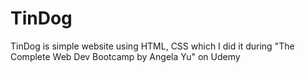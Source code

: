# TinDog
TinDog is simple website using HTML, CSS which I did it during "The Complete Web Dev Bootcamp by Angela Yu" on Udemy
